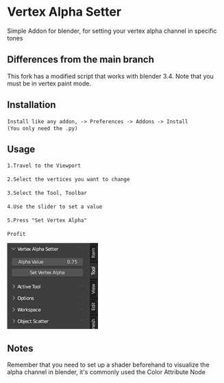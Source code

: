 # Vertex Alpha Setter

Simple Addon for blender, for setting your vertex alpha channel in specific tones

## Differences from the main branch

This fork has a modified script that works with blender 3.4. Note that you must be in vertex paint mode.

## Installation

```
Install like any addon, -> Preferences -> Addons -> Install
(You only need the .py)
```

## Usage

```
1.Travel to the Viewport

2.Select the vertices you want to change

3.Select the Tool, Toolbar

4.Use the slider to set a value

5.Press "Set Vertex Alpha"

Profit
```
![Test Image 1](https://github.com/Desayuno64/VertexAlphaSetter/blob/main/Tool.png)

## Notes

Remember that you need to set up a shader beforehand to visualize the alpha channel in blender, it's commonly used the Color Attribute Node
